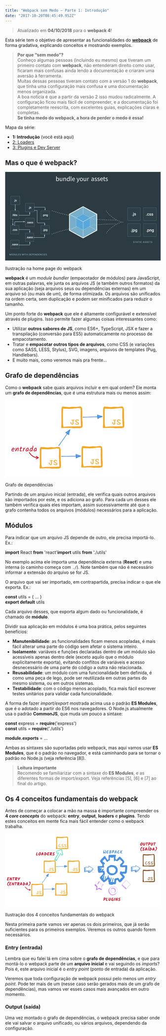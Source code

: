 ```yaml
---
title: "Webpack sem Medo — Parte 1: Introdução"
date: "2017-10-20T08:45:49.952Z"
---
```

> Atualizado em **04/10/2018** para o **webpack 4**!

Esta série tem o objetivo de apresentar as funcionalidades do [**webpack**](https://webpack.js.org/)  de forma gradativa, explicando conceitos e mostrando exemplos.

> **Por que “sem medo”?**  
> Conheço algumas pessoas (incluindo eu mesmo) que tiveram um primeiro contato com **webpack**, não entenderam direito como usar, ficaram mais confusas ainda lendo a documentação e criaram uma aversão à ferramenta.  
> Muitas dessas pessoas tiveram contato com a versão 1 do **webpack**, que tinha uma configuração mais confusa e uma documentação menos organizada.  
> A boa notícia é que a partir da versão 2 isso mudou radicalmente. A configuração ficou mais fácil de compreender, e a documentação foi completamente reescrita, com excelentes guias, explicações claras e completas.  
> **Se tinha medo do webpack, a hora de perder o medo é essa!**

Mapa da série:

*   **1: Introdução** (você está aqui)
*   [2: Loaders](./webpack-sem-medo-parte-2-loaders-1d1239df3945)
*   [3: Plugins e Dev Server](./webpack-sem-medo-parte-3-plugins-e-dev-server-86b6e003657c)

## Mas o que é webpack?

![](./1_eXNeHK9x0WzU2FJ16Xc0tA.png)

Ilustração na home page do webpack

**webpack** é um _module bundler_ (empacotador de módulos) para JavaScript, em outras palavras, ele junta os arquivos JS (e também outros formatos) da sua aplicação (seja arquivos seus ou dependências externas) em um arquivo só (ou mais de um), de forma otimizada. Os arquivos são unificados na ordem certa, sem duplicação e podem ser minificados para reduzir o tamanho.

Um ponto forte do **webpack** que ele é altamente configurável e extensível através de plugins. Isso permite fazer algumas coisas interessantes como:

*   Utilizar **outros sabores de JS**, como ES6+, TypeScript, JSX e fazer a transpilação (conversão para ES5) automaticamente no processo de empacotamento.
*   Tratar e **empacotar outros tipos de arquivos**, como CSS (e variações como SASS, LESS, Stylus), SVG, imagens, arquivos de templates (Pug, Handlebars).
*   E muito mais, como veremos mais pra frente…

## Grafo de dependências

Como o **webpack** sabe quais arquivos incluir e em qual ordem? Ele monta um **grafo de dependências**, que é uma estrutura mais ou menos assim:

![](./1_IdbqsilganTNsOIoBHngVw.png)

Grafo de dependências

Partindo de um arquivo inicial (entrada), ele verifica quais outros arquivos são importados por este, e os adiciona ao grafo. Para cada um desses ele também verifica quais eles importam, assim sucessivamente até que o grafo contenha todos os arquivos (módulos) necessários para a aplicação.

## Módulos

Para indicar que um arquivo JS depende de outro, ele precisa importá-lo. Ex.:

**import** React **from** 'react'**import** utils **from** './utils'

No exemplo acima ele importa uma dependência externa (**React**) e uma interna (o caminho começa com `./`). Note também que não é necessário informar a extensão do arquivo se for JS.

O arquivo que vai ser importado, em contrapartida, precisa indicar o que ele exporta. Ex.:

**const** utils = { ... }  
**export default** utils

Cada arquivo desses, que exporta algum dado ou funcionalidade, é chamado de **módulo**.

Dividir sua aplicação em módulos é uma boa prática, pelos seguintes benefícios:

*   **Manutenibilidade**: as funcionalidades ficam menos acopladas, é mais fácil alterar uma parte do código sem afetar o sistema inteiro.
*   **Isolamento**: variáveis e funções declaradas dentro de um módulo são acessíveis apenas dentro dele (exceto aquilo que o módulo explicitamente exporta), evitando conflitos de variáveis e acesso desnecessário de uma parte do código a outra não relacionada.
*   **Reusabilidade**: um módulo com uma funcionalidade bem definida, é como uma peça de lego, pode ser reutilizada em outras partes do mesmo sistema, ou em outros sistemas.
*   **Testabilidade**: com o código menos acoplado, fica mais fácil escrever testes unitários para validar cada funcionalidade.

A forma de fazer _import/export_ mostrada acima usa o padrão **ES Modules**, que é o adotado a partir do ES6 nos navegadores. O Node.js atualmente usa o padrão **CommonJS**, que muda um pouco a sintaxe:

**const** express = **require**('express')  
**const** utils = **require**('./utils')

**module.exports** = ...

Ambas as sintaxes são suportadas pelo webpack, mas aqui vamos usar **ES Modules**, que é o padrão no navegador, e está caminhando para se tornar o padrão no Node.js (veja referência \[8\]).

> **Leitura importante**  
> Recomendo se familiarizar com a sintaxe do **ES Modules**, e as diferentes formas de import/export. Veja referências \[5\], \[6\] e \[7\] ao final do artigo.

## Os 4 conceitos fundamentais do webpack

Antes de começar a colocar a mão na massa é importante compreender os **4 _core concepts_** do webpack: **entry**, **output**, **loaders** e **plugins**. Tendo estes conceitos em mente fica mais fácil entender como o webpack trabalha.

![](./1_jnnjkQxPySI5IUKpc5B19Q.png)

Ilustração dos 4 conceitos fundamentais do webpack

Nesta primeira parte vamos ver apenas os dois primeiros, que já serão suficientes para os primeiros exemplos. Veremos os outros quando forem necessários.

### Entry (entrada)

Lembra que eu falei lá em cima sobre o **grafo de dependências**, e que para montá-lo o webpack parte de um **arquivo inicial** e vai seguindo os _imports_? Pois é, este arquivo inicial é o _entry point_ (ponto de entrada) da aplicação.

Veremos que toda configuração de webpack possui pelo menos um _entry point_. Pode ter mais de um (nesse caso serão gerados mais de um grafo de dependências), mas vamos ver esses casos mais avançados em outro momento.

### Output (saída)

Uma vez montado o grafo de dependências, o webpack precisa saber onde ele vai salvar o arquivo unificado, ou vários arquivos, dependendo da configuração.